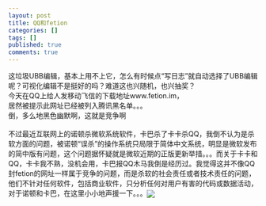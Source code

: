 ```yaml
---
layout: post
title: QQ和fetion
categories: []
tags: []
published: true
comments: true
---
```

<p><p>这垃圾UBB编辑，基本上用不上它，怎么有时候点“写日志”就自动选择了UBB编辑呢？可视化编辑不是挺好的吗？难道这也兴随机，也兴抽奖？<br />今天在QQ上给人发移动飞信的下载地址www.fetion.im，<br />居然被提示此网址已经被列入腾讯黑名单。。。<br />倒，多么地黑色幽默啊，这就是竞争啊<br /><br />不过最近互联网上的诺顿杀微软系统软件，卡巴杀了卡卡杀QQ，我倒不认为是杀软方面的问题，被诺顿“误杀”的操作系统只局限于简体中文系统，明显是微软发布的简中版有问题，这个问题据怀疑就是微软近期的正版更新举措。。。而关于卡卡和QQ，卡卡我不熟，没机会用，卡巴报QQ木马我倒是经历过。我觉得这并不像QQ封fetion的网址一样属于竞争的问题，而是杀软的社会责任或者技术责任的问题，他们不针对任何软件，包括商业软件，只分析任何对用户有害的代码或数据活动，对于诺顿和卡巴，在这里小小地声援一下。。。<img src="http://login.blogcn.com/images/em/2/1.gif" align="absMiddle" border="0" /><br /></p></p>
